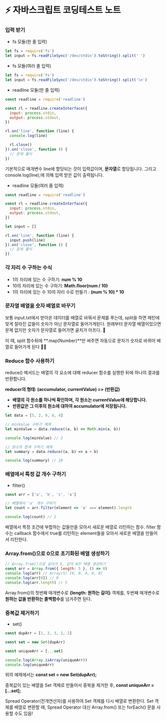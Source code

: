 # ⚡️ 자바스크립트 코딩테스트 노트

### 입력 받기

- fs 모듈(한 줄 입력)

```jsx
let fs = require('fs')
let input = fs.readFileSync('/dev/stdin').toString().split(' ')
```

- fs 모듈(여러 줄 입력)

```jsx
let fs = require('fs')
let input = fs.readFileSync('/dev/stdin').toString().split('\n')
```

- readline 모듈(한 줄 입력)

```jsx
const readline = require('readline')

const rl = readline.createInterface({
  input: process.stdin,
  output: process.stdout,
})

rl.on('line', function (line) {
  console.log(line)

  rl.close()
}).on('close', function () {
  // 문제 풀이
})
```

기본적으로 매개변수 line에 할당되는 것이 입력값이며, **문자열**로 할당됩니다. 그리고 console.log(line);에 의해 입력 받은 값이 출력됩니다.

- readline 모듈(여러 줄 입력)

```jsx
const readline = require('readline')

const rl = readline.createInterface({
  input: process.stdin,
  output: process.stdout,
})

let input = []

rl.on('line', function (line) {
  input.push(line)
}).on('close', function () {
  // 문제 풀이
})
```

### 각 자리 수 구하는 수식

- 1의 자리에 있는 수 구하기: **num % 10**
- 10의 자리에 있는 수 구하기: **Math.floor(num / 10)**
- 1의 자리에 있는 수 10의 자리 수로 만들기 : **(num % 10) \* 10**

### 문자열 배열을 숫자 배열로 바꾸기

보통 input.txt에서 받아온 데이터를 배열로 바꿔서 문제를 푸는데, split을 하면 패턴에 맞게 잘라진 값들이 숫자가 아닌 문자열로 들어가게된다. 원래부터 문자열 배열이었으면 문제 없지만 숫자가 문자열로 들어가면 골치가 아프다. 😤

이 때, split 함수뒤에 **.map(Number)**만 써주면 자동으로 문자가 숫자로 바뀌어 배열로 들어가게 된다 👍🏻

### Reduce 함수 사용하기

reduce() 메서드는 배열의 각 요소에 대해 reducer 함수를 실행한 뒤에 하나의 결과를 반환합니다.

**reducer의 형태: (accumulator, currentValue) => (반환값)**

- **배열의 각 원소를 하나씩 확인하며, 각 원소는 currentValue에 해당합니다.**
- **반환값은 그 이후의 원소에 대하여 accumulator에 저장됩니다.**

```javascript
let data = [5, 2, 9, 8, 4]

// minValue 구하기 예제
let minValue = data.reduce((a, b) => Math.min(a, b))

console.log(minValue) // 2

// 원소의 합계 구하기 예제
let summary = data.reduce((a, b) => a + b)

console.log(summary) // 28
```

### 배열에서 특정 값 개수 구하기

- filter()

```javascript
const arr = ['a', 'b', 'c', 'a']

// 배열에서 'a' 개수 구하기
let count = arr.filter(element => 'a' === element).length

console.log(count) // 2
```

배열에서 특정 조건에 부합하는 값들만을 모아서 새로운 배열로 리턴하는 함수. filter 함수는 callback 함수에서 true를 리턴하는 element들을 모아서 새로운 배열을 만들어서 리턴한다.

### Array.from()으로 0으로 초기화된 배열 생성하기

```javascript
// Array.from()으로 길이가 5, 값이 0인 배열 생성하기
const arr = Array.from({ length: 5 }, () => 0)
console.log(arr) // Array(5) [0, 0, 0, 0, 0]
console.log(arr[0]) // 0
console.log(arr.length) // 5
```

Array.from()의 첫번째 매개변수로 **{length: 원하는 길이}** 객체를,
두번째 매개변수로 **원하는 값을 반환하는 콜백함수**를 넘겨주면 된다.

### 중복값 제거하기

- set()

```javascript
const dupArr = [1, 2, 3, 1, 2]

const set = new Set(dupArr)

const uniqueArr = [...set]

console.log(Array.isArray(uniqueArr))
console.log(uniqueArr)
```

위의 예제에서는
**const set = new Set(dupArr);**

중복값이 있는 배열을 Set 객체로 만들어서 중복을 제거한 후,
**const uniqueArr = [...set];**

Spread Operator(전개연산자)를 사용하여 Set 객체를 다시 배열로 변환한다. Set 객체를 배열로 변환할 때, Spread Operator 대신 Array.from() 또는 forEach() 문을 사용할 수도 있음!
